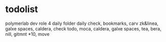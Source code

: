 # todolist
polymerlab dev role 4
daily folder daily check, bookmarks, carv zk&linea, galxe spaces, caldera, check todo, moca, caldera, galxe spaces, tea, bera, nill, gitmnt *10, move
